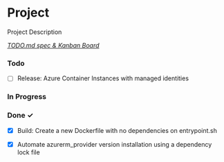 # Project

Project Description

<em>[TODO.md spec & Kanban Board](https://bit.ly/3fCwKfM)</em>

### Todo

- [ ] Release: Azure Container Instances with managed identities  

### In Progress


### Done ✓

- [x] Build: Create a new Dockerfile with no dependencies on entrypoint.sh  
- [x] Automate azurerm_provider version installation using a dependency lock file  

